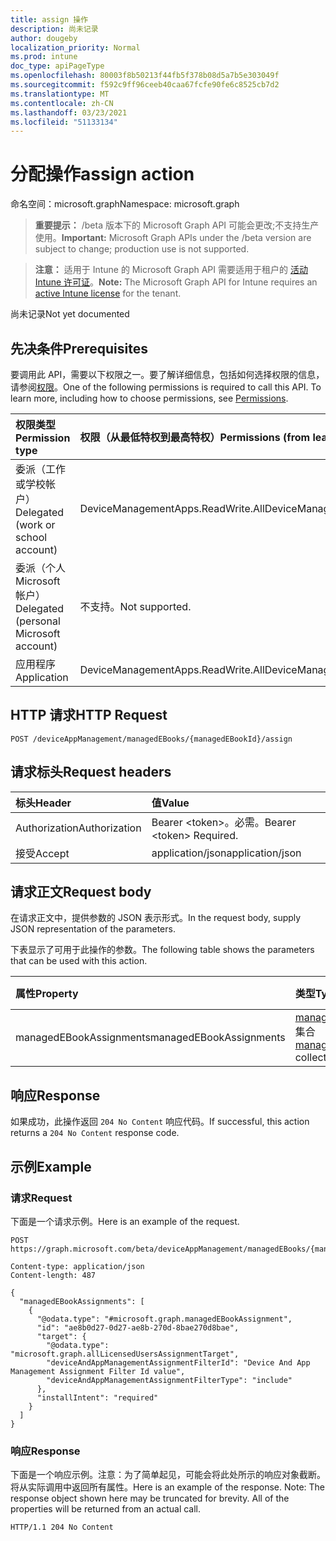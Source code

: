 ```yaml
---
title: assign 操作
description: 尚未记录
author: dougeby
localization_priority: Normal
ms.prod: intune
doc_type: apiPageType
ms.openlocfilehash: 80003f8b50213f44fb5f378b08d5a7b5e303049f
ms.sourcegitcommit: f592c9ff96ceeb40caa67fcfe90fe6c8525cb7d2
ms.translationtype: MT
ms.contentlocale: zh-CN
ms.lasthandoff: 03/23/2021
ms.locfileid: "51133134"
---
```

# <a name="assign-action"></a><span data-ttu-id="a403a-103">分配操作</span><span class="sxs-lookup"><span data-stu-id="a403a-103">assign action</span></span>

<span data-ttu-id="a403a-104">命名空间：microsoft.graph</span><span class="sxs-lookup"><span data-stu-id="a403a-104">Namespace: microsoft.graph</span></span>

> <span data-ttu-id="a403a-105">**重要提示：** /beta 版本下的 Microsoft Graph API 可能会更改;不支持生产使用。</span><span class="sxs-lookup"><span data-stu-id="a403a-105">**Important:** Microsoft Graph APIs under the /beta version are subject to change; production use is not supported.</span></span>

> <span data-ttu-id="a403a-106">**注意：** 适用于 Intune 的 Microsoft Graph API 需要适用于租户的 [活动 Intune 许可证](https://go.microsoft.com/fwlink/?linkid=839381)。</span><span class="sxs-lookup"><span data-stu-id="a403a-106">**Note:** The Microsoft Graph API for Intune requires an [active Intune license](https://go.microsoft.com/fwlink/?linkid=839381) for the tenant.</span></span>

<span data-ttu-id="a403a-107">尚未记录</span><span class="sxs-lookup"><span data-stu-id="a403a-107">Not yet documented</span></span>

## <a name="prerequisites"></a><span data-ttu-id="a403a-108">先决条件</span><span class="sxs-lookup"><span data-stu-id="a403a-108">Prerequisites</span></span>
<span data-ttu-id="a403a-p101">要调用此 API，需要以下权限之一。要了解详细信息，包括如何选择权限的信息，请参阅[权限](/graph/permissions-reference)。</span><span class="sxs-lookup"><span data-stu-id="a403a-p101">One of the following permissions is required to call this API. To learn more, including how to choose permissions, see [Permissions](/graph/permissions-reference).</span></span>

|<span data-ttu-id="a403a-111">权限类型</span><span class="sxs-lookup"><span data-stu-id="a403a-111">Permission type</span></span>|<span data-ttu-id="a403a-112">权限（从最低特权到最高特权）</span><span class="sxs-lookup"><span data-stu-id="a403a-112">Permissions (from least to most privileged)</span></span>|
|:---|:---|
|<span data-ttu-id="a403a-113">委派（工作或学校帐户）</span><span class="sxs-lookup"><span data-stu-id="a403a-113">Delegated (work or school account)</span></span>|<span data-ttu-id="a403a-114">DeviceManagementApps.ReadWrite.All</span><span class="sxs-lookup"><span data-stu-id="a403a-114">DeviceManagementApps.ReadWrite.All</span></span>|
|<span data-ttu-id="a403a-115">委派（个人 Microsoft 帐户）</span><span class="sxs-lookup"><span data-stu-id="a403a-115">Delegated (personal Microsoft account)</span></span>|<span data-ttu-id="a403a-116">不支持。</span><span class="sxs-lookup"><span data-stu-id="a403a-116">Not supported.</span></span>|
|<span data-ttu-id="a403a-117">应用程序</span><span class="sxs-lookup"><span data-stu-id="a403a-117">Application</span></span>|<span data-ttu-id="a403a-118">DeviceManagementApps.ReadWrite.All</span><span class="sxs-lookup"><span data-stu-id="a403a-118">DeviceManagementApps.ReadWrite.All</span></span>|

## <a name="http-request"></a><span data-ttu-id="a403a-119">HTTP 请求</span><span class="sxs-lookup"><span data-stu-id="a403a-119">HTTP Request</span></span>
<!-- {
  "blockType": "ignored"
}
-->
``` http
POST /deviceAppManagement/managedEBooks/{managedEBookId}/assign
```

## <a name="request-headers"></a><span data-ttu-id="a403a-120">请求标头</span><span class="sxs-lookup"><span data-stu-id="a403a-120">Request headers</span></span>
|<span data-ttu-id="a403a-121">标头</span><span class="sxs-lookup"><span data-stu-id="a403a-121">Header</span></span>|<span data-ttu-id="a403a-122">值</span><span class="sxs-lookup"><span data-stu-id="a403a-122">Value</span></span>|
|:---|:---|
|<span data-ttu-id="a403a-123">Authorization</span><span class="sxs-lookup"><span data-stu-id="a403a-123">Authorization</span></span>|<span data-ttu-id="a403a-124">Bearer &lt;token&gt;。必需。</span><span class="sxs-lookup"><span data-stu-id="a403a-124">Bearer &lt;token&gt; Required.</span></span>|
|<span data-ttu-id="a403a-125">接受</span><span class="sxs-lookup"><span data-stu-id="a403a-125">Accept</span></span>|<span data-ttu-id="a403a-126">application/json</span><span class="sxs-lookup"><span data-stu-id="a403a-126">application/json</span></span>|

## <a name="request-body"></a><span data-ttu-id="a403a-127">请求正文</span><span class="sxs-lookup"><span data-stu-id="a403a-127">Request body</span></span>
<span data-ttu-id="a403a-128">在请求正文中，提供参数的 JSON 表示形式。</span><span class="sxs-lookup"><span data-stu-id="a403a-128">In the request body, supply JSON representation of the parameters.</span></span>

<span data-ttu-id="a403a-129">下表显示了可用于此操作的参数。</span><span class="sxs-lookup"><span data-stu-id="a403a-129">The following table shows the parameters that can be used with this action.</span></span>

|<span data-ttu-id="a403a-130">属性</span><span class="sxs-lookup"><span data-stu-id="a403a-130">Property</span></span>|<span data-ttu-id="a403a-131">类型</span><span class="sxs-lookup"><span data-stu-id="a403a-131">Type</span></span>|<span data-ttu-id="a403a-132">说明</span><span class="sxs-lookup"><span data-stu-id="a403a-132">Description</span></span>|
|:---|:---|:---|
|<span data-ttu-id="a403a-133">managedEBookAssignments</span><span class="sxs-lookup"><span data-stu-id="a403a-133">managedEBookAssignments</span></span>|<span data-ttu-id="a403a-134">[managedEBookAssignment](../resources/intune-books-managedebookassignment.md) 集合</span><span class="sxs-lookup"><span data-stu-id="a403a-134">[managedEBookAssignment](../resources/intune-books-managedebookassignment.md) collection</span></span>|<span data-ttu-id="a403a-135">尚未记录</span><span class="sxs-lookup"><span data-stu-id="a403a-135">Not yet documented</span></span>|



## <a name="response"></a><span data-ttu-id="a403a-136">响应</span><span class="sxs-lookup"><span data-stu-id="a403a-136">Response</span></span>
<span data-ttu-id="a403a-137">如果成功，此操作返回 `204 No Content` 响应代码。</span><span class="sxs-lookup"><span data-stu-id="a403a-137">If successful, this action returns a `204 No Content` response code.</span></span>

## <a name="example"></a><span data-ttu-id="a403a-138">示例</span><span class="sxs-lookup"><span data-stu-id="a403a-138">Example</span></span>

### <a name="request"></a><span data-ttu-id="a403a-139">请求</span><span class="sxs-lookup"><span data-stu-id="a403a-139">Request</span></span>
<span data-ttu-id="a403a-140">下面是一个请求示例。</span><span class="sxs-lookup"><span data-stu-id="a403a-140">Here is an example of the request.</span></span>
``` http
POST https://graph.microsoft.com/beta/deviceAppManagement/managedEBooks/{managedEBookId}/assign

Content-type: application/json
Content-length: 487

{
  "managedEBookAssignments": [
    {
      "@odata.type": "#microsoft.graph.managedEBookAssignment",
      "id": "ae8b0d27-0d27-ae8b-270d-8bae270d8bae",
      "target": {
        "@odata.type": "microsoft.graph.allLicensedUsersAssignmentTarget",
        "deviceAndAppManagementAssignmentFilterId": "Device And App Management Assignment Filter Id value",
        "deviceAndAppManagementAssignmentFilterType": "include"
      },
      "installIntent": "required"
    }
  ]
}
```

### <a name="response"></a><span data-ttu-id="a403a-141">响应</span><span class="sxs-lookup"><span data-stu-id="a403a-141">Response</span></span>
<span data-ttu-id="a403a-p102">下面是一个响应示例。注意：为了简单起见，可能会将此处所示的响应对象截断。将从实际调用中返回所有属性。</span><span class="sxs-lookup"><span data-stu-id="a403a-p102">Here is an example of the response. Note: The response object shown here may be truncated for brevity. All of the properties will be returned from an actual call.</span></span>
``` http
HTTP/1.1 204 No Content
```




